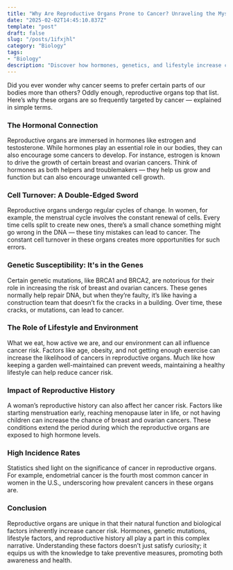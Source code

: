 ```yaml
---
title: "Why Are Reproductive Organs Prone to Cancer? Unraveling the Mystery"
date: "2025-02-02T14:45:10.837Z"
template: "post"
draft: false
slug: "/posts/1ifxjhl"
category: "Biology"
tags:
- "Biology"
description: "Discover how hormones, genetics, and lifestyle increase cancer risks in reproductive organs."
---
```

Did you ever wonder why cancer seems to prefer certain parts of our bodies more than others? Oddly enough, reproductive organs top that list. Here’s why these organs are so frequently targeted by cancer — explained in simple terms.

### The Hormonal Connection

Reproductive organs are immersed in hormones like estrogen and testosterone. While hormones play an essential role in our bodies, they can also encourage some cancers to develop. For instance, estrogen is known to drive the growth of certain breast and ovarian cancers. Think of hormones as both helpers and troublemakers — they help us grow and function but can also encourage unwanted cell growth.

### Cell Turnover: A Double-Edged Sword

Reproductive organs undergo regular cycles of change. In women, for example, the menstrual cycle involves the constant renewal of cells. Every time cells split to create new ones, there’s a small chance something might go wrong in the DNA — these tiny mistakes can lead to cancer. The constant cell turnover in these organs creates more opportunities for such errors.

### Genetic Susceptibility: It's in the Genes

Certain genetic mutations, like BRCA1 and BRCA2, are notorious for their role in increasing the risk of breast and ovarian cancers. These genes normally help repair DNA, but when they’re faulty, it’s like having a construction team that doesn’t fix the cracks in a building. Over time, these cracks, or mutations, can lead to cancer.

### The Role of Lifestyle and Environment

What we eat, how active we are, and our environment can all influence cancer risk. Factors like age, obesity, and not getting enough exercise can increase the likelihood of cancers in reproductive organs. Much like how keeping a garden well-maintained can prevent weeds, maintaining a healthy lifestyle can help reduce cancer risk.

### Impact of Reproductive History

A woman’s reproductive history can also affect her cancer risk. Factors like starting menstruation early, reaching menopause later in life, or not having children can increase the chance of breast and ovarian cancers. These conditions extend the period during which the reproductive organs are exposed to high hormone levels.

### High Incidence Rates

Statistics shed light on the significance of cancer in reproductive organs. For example, endometrial cancer is the fourth most common cancer in women in the U.S., underscoring how prevalent cancers in these organs are.

### Conclusion

Reproductive organs are unique in that their natural function and biological factors inherently increase cancer risk. Hormones, genetic mutations, lifestyle factors, and reproductive history all play a part in this complex narrative. Understanding these factors doesn’t just satisfy curiosity; it equips us with the knowledge to take preventive measures, promoting both awareness and health.